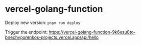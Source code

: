 # vercel-golang-function

Deploy new version: `pnpm run deploy`

Trigger the endpoint: https://vercel-golang-function-9k6esu8to-bnechyporenkos-projects.vercel.app/api/hello